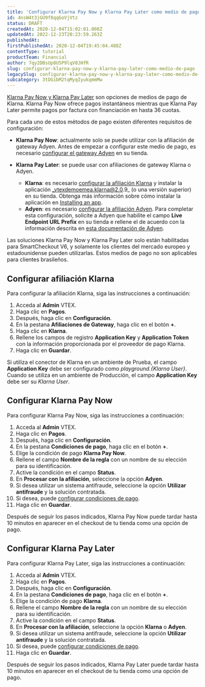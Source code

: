 ```yaml
---
title: 'Configurar Klarna Pay Now y Klarna Pay Later como medio de pago'
id: 4nsW4t3jGU9f8qqGoVjVtz
status: DRAFT
createdAt: 2020-12-04T15:02:01.008Z
updatedAt: 2022-12-23T20:23:59.263Z
publishedAt: 
firstPublishedAt: 2020-12-04T19:45:04.488Z
contentType: tutorial
productTeam: Financial
author: 7qy2DBsUp8U5P9lqV0JHfR
slug: configurar-klarna-pay-now-y-klarna-pay-later-como-medio-de-pago
legacySlug: configurar-klarna-pay-now-y-klarna-pay-later-como-medio-de-pago
subcategory: 3tDGibM2tqMyqIyukqmmMw
---
```


[Klarna Pay Now y Klarna Pay Later](https://www.klarna.com/us/what-is-klarna/) son opciones de medios de pago de Klarna. Klarna Pay Now ofrece pagos instantáneos mientras que Klarna Pay Later permite pagos por factura con financiación en hasta 36 cuotas.

Para cada uno de estos métodos de pago existen diferentes requisitos de configuración:

- __Klarna Pay Now__: actualmente solo se puede utilizar con la afiliación de gateway Adyen. Antes de empezar a configurar este medio de pago, es necesario [configurar el gateway Adyen](https://help.vtex.com/es/tutorial/como-configurar-el-gateway-adyen-en-vtex--tutorials_2337#) en su tienda.

- __Klarna Pay Later__: se puede usar con afiliaciones de gateway Klarna o Adyen.
    - __Klarna__: es necesario [configurar la afiliación Klarna](/es/tutorial/setting-up-klarna-pay-now-y-klarna-pay-later-as-payment-method#configurar-afiliacion-klarna) y instalar la aplicación _vtexdemoemea.klarna@2.0.9_ (o una versión superior) en su tienda. Obtenga más información sobre cómo instalar la aplicación en [Installing an app](https://developers.vtex.com/vtex-developer-docs/docs/vtex-io-documentation-installing-an-app).
    - __Adyen__: es necesario [configurar la afiliación Adyen](https://help.vtex.com/es/tutorial/how-to-configure-the-adyen-gateway-on-vtex--tutorials_2337). Para completar esta configuración, solicite a Adyen que habilite el campo __Live Endpoint URL Prefix__ en su tienda e rellene el de acuerdo con la información descrita en [esta documentación de Adyen](https://www.adyen.help/hc/en-us/articles/360014322079-How-can-I-find-the-endpoint-URL-for-my-LIVE-account-).

<div class="alert alert-warning">
Las soluciones Klarna Pay Now y Klarna Pay Later solo están habilitadas para SmartCheckout V6, y solamente los clientes del mercado europeo y estadounidense pueden utilizarlas. Estos medios de pago no son aplicables para clientes brasileños.
</div>

## Configurar afiliación Klarna 

Para configurar la afiliación Klarna, siga las instrucciones a continuación:

1. Acceda al __Admin__ VTEX.
2. Haga clic en __Pagos__.
3. Después, haga clic en __Configuración__.
4. En la pestana __Afiliaciones de Gateway__, haga clic en el botón __+__.   
5. Haga clic en __Klarna__.
6. Rellene los campos de registro __Application Key__ y __Application Token__ con la información proporcionada por el proveedor de pago Klarna.
7. Haga clic en __Guardar__.  

<div class="alert alert-warning">
  Si utiliza el conector de Klarna en un ambiente de Prueba, el campo <b>Application Key</b> debe ser configurado como <i>playground.{Klarna User}</i>. Cuando se utiliza en un ambiente de Producción, el campo <b>Application Key</b> debe ser su <i>Klarna User</i>.
</div>

## Configurar Klarna Pay Now

Para configurar Klarna Pay Now, siga las instrucciones a continuación:

1. Acceda al __Admin__ VTEX.
2. Haga clic en __Pagos__.   
3. Después, haga clic en __Configuración__. 
4. En la pestana __Condiciones de pago__, haga clic en el botón __+__.
5. Elige la condición de pago __Klarna Pay Now__.    
6. Rellene el campo __Nombre de la regla__ con un nombre de su elección para su identificación.   
7. Active la condición en el campo __Status__.    
8. En __Procesar con la afiliación__, seleccione la opción __Adyen__.    
9. Si desea utilizar un sistema antifraude, seleccione la opción __Utilizar antifraude__ y la solución contratada.    
10. Si desea, puede [configurar condiciones de pago](https://help.vtex.com/es/tutorial/condicoes-de-pagamento--tutorials_455?&utm_source=autocomplete).
11. Haga clic en __Guardar__. 

Después de seguir los pasos indicados, Klarna Pay Now puede tardar hasta 10 minutos en aparecer en el checkout de tu tienda como una opción de pago.

## Configurar Klarna Pay Later

Para configurar Klarna Pay Later, siga las instrucciones a continuación:

1. Acceda al __Admin__ VTEX.
2. Haga clic en __Pagos__.   
3. Después, haga clic en __Configuración__. 
4. En la pestana __Condiciones de pago__, haga clic en el botón __+__.
5. Elige la condición de pago __Klarna__.
6. Rellene el campo __Nombre de la regla__ con un nombre de su elección para su identificación.   
7. Active la condición en el campo __Status__.    
8. En __Procesar con la afiliación__, seleccione la opción __Klarna__ o __Adyen__.    
9. Si desea utilizar un sistema antifraude, seleccione la opción __Utilizar antifraude__ y la solución contratada.    
10. Si desea, puede [configurar condiciones de pago](https://help.vtex.com/es/tutorial/condicoes-de-pagamento--tutorials_455?&utm_source=autocomplete).
11. Haga clic en __Guardar__. 

Después de seguir los pasos indicados, Klarna Pay Later puede tardar hasta 10 minutos en aparecer en el checkout de tu tienda como una opción de pago.

